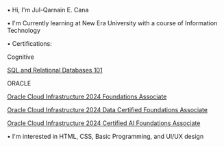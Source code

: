 • Hi, I'm Jul-Qarnain E. Cana

• I'm Currently learning at New Era University with a course of Information Technology

• Certifications: 

Cognitive

[SQL and Relational Databases 101](https://courses.cognitiveclass.ai/certificates/ddc2edb2bc424989b8dc692fb55e41d3)

ORACLE

[Oracle Cloud Infrastructure 2024 Foundations Associate](https://catalog-education.oracle.com/ords/certview/sharebadge?id=27BAC24AB25AC48A55E108E298C0A16C28116C96572B696D36C8D4AB58A5E1FF&fbclid=IwY2xjawG_KvBleHRuA2FlbQIxMQABHbrg3rzqPqYBwzeR9oLQcRc0fffBjWS1iNc9Tngdcmf9yhu8n0uhWzFNSg_aem_kh79uPfvRorfRUpYoZm6Dg)

[Oracle Cloud Infrastructure 2024 Data Certified Foundations Associate](https://catalog-education.oracle.com/ords/certview/sharebadge?id=27BAC24AB25AC48A55E108E298C0A16C12BDFFC0EC73AEC562D0878DA7067090&fbclid=IwY2xjawHBTFtleHRuA2FlbQIxMQABHWOQvHIikf4vlIb_AYxRXQBc8H18YgkaOQo1acVudIO8F0sfSyEbkpDOBg_aem_Vq2uqbGf51P6cu0U6RIv_g)

[Oracle Cloud Infrastructure 2024 Certified AI Foundations Associate](https://catalog-education.oracle.com/ords/certview/sharebadge?id=211ACABCA4723ED54204FE5B3073F6823BBE7F486C16B9F29D8152DF48A9DAC4&fbclid=IwY2xjawHBTJJleHRuA2FlbQIxMQABHbyrLiVa-Kgw1EdZYBCVR-FDzl-y1DsTU_jtZb2fZLGXaa0EpeToo9UNXg_aem_GzxzI6m3hM9oveWMuRrQdw)

• I'm interested in HTML, CSS, Basic Programming, and UI/UX design


